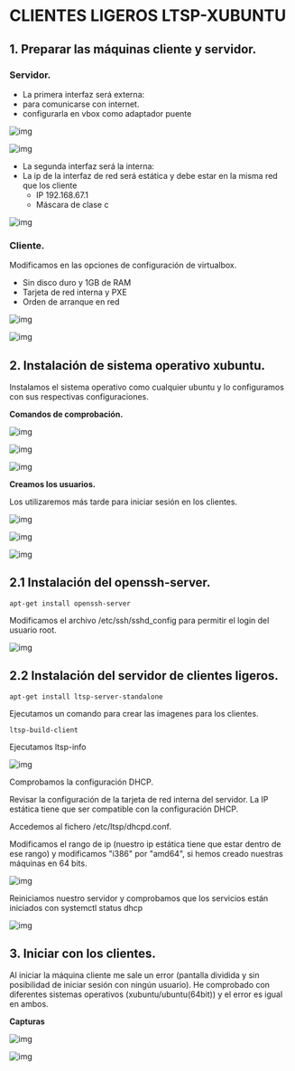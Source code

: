 # CLIENTES LIGEROS LTSP-XUBUNTU
## 1. Preparar las máquinas cliente y servidor.

### Servidor.
- La primera interfaz será externa:
 - para comunicarse con internet.
 - configurarla en vbox como adaptador puente


 ![img](./imagenes/confserverxubuntu.png)

 ![img](./imagenes/ubuntuserverconf.png)

 - La segunda interfaz será la interna:
  - La ip de la interfaz de red será estática y debe estar en la misma red que los cliente
    - IP 192.168.67.1
    - Máscara de clase c

![img](./imagenes/xubuntuconf.png)

### Cliente.

Modificamos en las opciones de configuración de virtualbox.

- Sin disco duro y 1GB de RAM
- Tarjeta de red interna y PXE
- Orden de arranque en red

![img](./imagenes/clientexubuntu.png)

![img](./imagenes/clientesconf.png)

## 2. Instalación de sistema operativo xubuntu.

Instalamos el sistema operativo como cualquier ubuntu y lo configuramos con sus respectivas configuraciones.

**Comandos de comprobación.**

![img](/imagenes/comprobacioncomandos.png)

![img](/imagenes/route-n-xubuntu.png)


![img](/imagenes/comprobarcomandos2.png)

**Creamos los usuarios.**

Los utilizaremos más tarde para iniciar sesión en los clientes.

![img](/imagenes/crearusuario1.png)

![img](/imagenes/crearusuario2.png)

![img](/imagenes/crearusuario3.png)

## 2.1 Instalación del openssh-server.

    apt-get install openssh-server

Modificamos el archivo /etc/ssh/sshd_config para permitir el login del usuario root.

![img](/imagenes/ssh1.png)

## 2.2 Instalación del servidor de clientes ligeros.

    apt-get install ltsp-server-standalone

Ejecutamos un comando para crear las imagenes para los clientes.

    ltsp-build-client

Ejecutamos ltsp-info

![img](/imagenes/ltsp-info.png)

Comprobamos la configuración DHCP.

Revisar la configuración de la tarjeta de red interna del servidor. La IP estática tiene que ser compatible con la configuración DHCP.

Accedemos al fichero /etc/ltsp/dhcpd.conf.

Modificamos el rango de ip (nuestro ip estática tiene que estar dentro de ese rango) y modificamos "i386" por "amd64", si hemos creado nuestras máquinas en 64 bits.

![img](/imagenes/configuraciondhcp2.png)

Reiniciamos nuestro servidor y comprobamos que los servicios están iniciados con systemctl status dhcp

![img](/imagenes/xubuntu1.png)

## 3. Iniciar con los clientes.

Al iniciar la máquina cliente me sale un error (pantalla dividida y sin posibilidad de iniciar sesión con ningún usuario). He comprobado con diferentes sistemas operativos (xubuntu/ubuntu(64bit)) y el error es igual en ambos.

**Capturas**

![img](/imagenes/resultadoxubuntu.png)

![img](/imagenes/resultadofinalubuntu.png)
